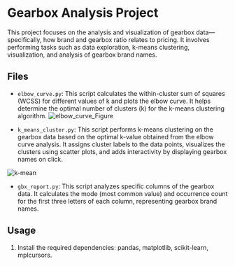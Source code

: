 # Gearbox Analysis Project

This project focuses on the analysis and visualization of gearbox data—specifically, how brand and gearbox ratio relates to pricing. It involves performing tasks such as data exploration, k-means clustering, visualization, and analysis of gearbox brand names.

## Files

- `elbow_curve.py`: This script calculates the within-cluster sum of squares (WCSS) for different values of k and plots the elbow curve. It helps determine the optimal number of clusters (k) for the k-means clustering algorithm.
![elbow_curve_Figure](https://github.com/sergiojhernandezacosta/Gearbox-k-means-Clustering/assets/79073281/b122cf5f-a077-47cc-8fc0-617983ef87ef)

- `k_means_cluster.py`: This script performs k-means clustering on the gearbox data based on the optimal k-value obtained from the elbow curve analysis. It assigns cluster labels to the data points, visualizes the clusters using scatter plots, and adds interactivity by displaying gearbox names on click.

![k-mean](https://user-images.githubusercontent.com/79073281/236025895-5a70bb36-6429-4a0b-bce7-da89f3f1d9dc.png)

- `gbx_report.py`: This script analyzes specific columns of the gearbox data. It calculates the mode (most common value) and occurrence count for the first three letters of each column, representing gearbox brand names.

## Usage

1. Install the required dependencies: pandas, matplotlib, scikit-learn, mplcursors.

